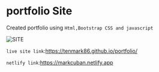 # portfolio Site

Created portfolio using ```Html,Bootstrap CSS and javascript```

![SITE](https://i.pinimg.com/originals/e8/1d/96/e81d961073784904eb127f9864f1e098.gif)

```live site link```:https://tenmark86.github.io/portfolio/

```netlify link```:https://markcuban.netlify.app



